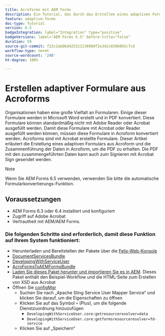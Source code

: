```yaml
---
title: Acroforms mit AEM Forms
description: Ein Tutorial, das durch das Erstellen eines adaptiven Formulars mit Acroform und das Zusammenführen der Daten führt, um eine PDF zu erhalten. Die PDF mit den zusammengeführten Daten kann dann zum Signieren mit Acrobat Sign gesendet werden.
feature: adaptive-forms
doc-type: Tutorial
version: 6.5
badgeIntegration: label="Integration" type="positive"
badgeVersions: label="AEM Forms 6.5" before-title="false"
duration: 59
source-git-commit: f23c2ab86d42531113690df2e342c65060b5c7cd
workflow-type: tm+mt
source-wordcount: '248'
ht-degree: 100%

---
```



# Erstellen adaptiver Formulare aus Acroforms

Organisationen haben eine große Vielfalt an Formularen. Einige dieser Formulare werden in Microsoft Word erstellt und in PDF konvertiert. Diese Formulare können standardmäßig nicht mit Adobe Reader oder Acrobat ausgefüllt werden. Damit diese Formulare mit Acrobat oder Reader ausgefüllt werden können, müssen diese Formulare in Acroform konvertiert werden. Acroforms sind mit Acrobat erstellte Formulare. Dieser Artikel erläutert die Erstellung eines adaptiven Formulars aus Acroform und die Zusammenführung der Daten in Acroform, um die PDF zu erhalten. Die PDF mit den zusammengeführten Daten kann auch zum Signieren mit Acrobat Sign gesendet werden.

>[!NOTE]
>
>Wenn Sie AEM Forms 6.5 verwenden, verwenden Sie bitte die automatische Formularkonvertierungs-Funktion.

## Voraussetzungen

* AEM Forms 6.3 oder 6.4 installiert und konfiguriert
* Zugriff auf Adobe Acrobat
* Vertrautheit mit AEM/AEM Forms.

### Die folgenden Schritte sind erforderlich, damit diese Funktion auf Ihrem System funktioniert:

* Herunterladen und Bereitstellen der Pakete über die [Felix-Web-Konsole](http://localhost:4502/system/console/bundles)
* [DocumentServicesBundle](/help/forms/assets/common-osgi-bundles/AEMFormsDocumentServices.core-1.0-SNAPSHOT.jar)
* [DevelopingWithServiceUser](/help/forms/assets/common-osgi-bundles/DevelopingWithServiceUser.jar)
* [AcroFormsToAEMFormsBundle](https://forms.enablementadobe.com/content/DemoServerBundles/AcroFormToAEMForm.core-1.0-SNAPSHOT.jar)
* [Laden Sie dieses Paket herunter und importieren Sie es in AEM](assets/acro-form-aem-form.zip). Dieses Paket enthält den Beispiel-Workflow und die HTML-Seite zum Erstellen von XSD aus Acrobat
* Öffnen Sie [configMgr](http://localhost:4502/system/console/configMgr)
   * Suchen Sie nach „Apache Sling Service User Mapper Service“ und klicken Sie darauf, um die Eigenschaften zu öffnen
   * Klicken Sie auf das Symbol `+` (Plus), um die folgende Dienstzuordnung hinzuzufügen
      * `DevelopingWithServiceUser.core:getresourceresolver=data`
      * `DevelopingWithServiceUser.core:getformsresourceresolver=fd-service`
   * Klicken Sie auf „Speichern“
